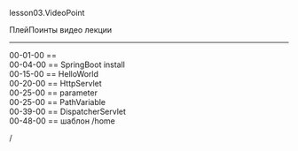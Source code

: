 
lesson03.VideoPoint

ПлейПоинты видео лекции  


---  
00-01-00 ==   
00-04-00 ==  SpringBoot install  
00-15-00 ==  HelloWorld    
00-20-00 ==  HttpServlet    
00-25-00 ==  parameter  
00-25-00 ==  PathVariable    
00-39-00 ==  DispatcherServlet    
00-48-00 ==  шаблон /home    









/